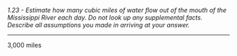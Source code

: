 *1.23 - Estimate how many cubic miles of water flow out of the mouth of the Mississippi River each day. Do not look up any supplemental facts. Describe all assumptions you made in arriving at your answer.*  
***
3,000 miles
